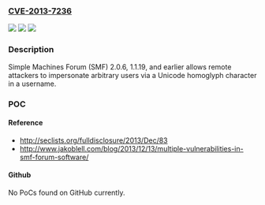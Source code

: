 ### [CVE-2013-7236](https://cve.mitre.org/cgi-bin/cvename.cgi?name=CVE-2013-7236)
![](https://img.shields.io/static/v1?label=Product&message=n%2Fa&color=blue)
![](https://img.shields.io/static/v1?label=Version&message=n%2Fa&color=blue)
![](https://img.shields.io/static/v1?label=Vulnerability&message=n%2Fa&color=brighgreen)

### Description

Simple Machines Forum (SMF) 2.0.6, 1.1.19, and earlier allows remote attackers to impersonate arbitrary users via a Unicode homoglyph character in a username.

### POC

#### Reference
- http://seclists.org/fulldisclosure/2013/Dec/83
- http://www.jakoblell.com/blog/2013/12/13/multiple-vulnerabilities-in-smf-forum-software/

#### Github
No PoCs found on GitHub currently.

